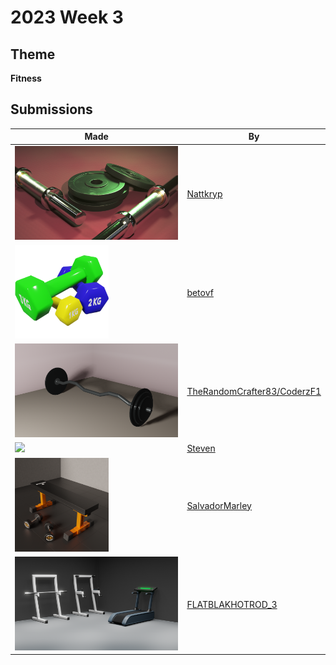 # 2023 Week 3


## Theme

**Fitness**


## Submissions

| Made | By |
|------|----|
| <img src="./Nattkryp/2024-01-15_dumbbell_kit.png" height="150" /> | [Nattkryp](./Nattkryp/) |
| <img src="./betovf/dumbbells.png" height="150" /> | [betovf](./betovf/) |
| <img src="./TheRandomCrafter83/liftingbar.png" height="150" /> | [TheRandomCrafter83/CoderzF1](./TheRandomCrafter83/) |
| <img src="./Steven/Fitness_Challenge_-_01.jpg.png" height="150" /> | [Steven](./Steven/) |
| <img src="./SalvadorMarley/finished.png" height="150" /> | [SalvadorMarley](./SalvadorMarley/) |
| <img src="./FLATBLAKHOTROD_3/Workout_room_02.png" height="150" /> | [FLATBLAKHOTROD_3](./FLATBLAKHOTROD_3/) |
